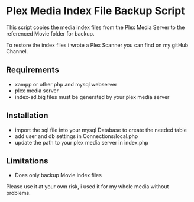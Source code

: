 Plex Media Index File Backup Script
==========================
This script copies the media index files from the Plex Media Server to the referenced Movie folder for backup.

To restore the index files i wrote a Plex Scanner you can find on my gitHub Channel.

Requirements
------------
- xampp or other php and mysql webserver
- plex media server
- index-sd.big files must be generated by your plex media server

Installation
------------
- import the sql file into your mysql Database to create the needed table
- add user and db settings in Connections/local.php
- update the path to your plex media server in index.php

Limitations
-----------
- Does only backup Movie index files


Please use it at your own risk, i used it for my whole media without problems.